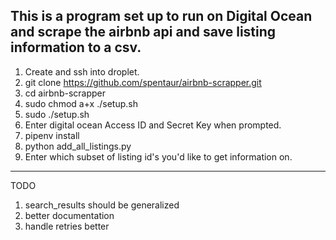 ## This is a program set up to run on Digital Ocean and scrape the airbnb api and save listing information to a csv.

1) Create and ssh into droplet.
2) git clone https://github.com/spentaur/airbnb-scrapper.git
3) cd airbnb-scrapper
4) sudo chmod a+x ./setup.sh
5) sudo ./setup.sh
6) Enter digital ocean Access ID and Secret Key when prompted.
7) pipenv install
8) python add_all_listings.py
9) Enter which subset of listing id's you'd like to get information on.


----
TODO
1) search_results should be generalized
2) better documentation
3) handle retries better